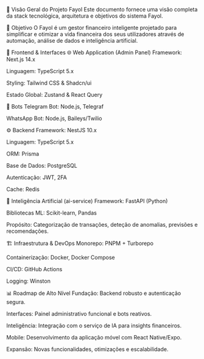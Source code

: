 🚀 Visão Geral do Projeto Fayol
Este documento fornece uma visão completa da stack tecnológica, arquitetura e objetivos do sistema Fayol.

🎯 Objetivo
O Fayol é um gestor financeiro inteligente projetado para simplificar e otimizar a vida financeira dos seus utilizadores através de automação, análise de dados e inteligência artificial.

📱 Frontend & Interfaces
🌐 Web Application (Admin Panel)
Framework: Next.js 14.x

Linguagem: TypeScript 5.x

Styling: Tailwind CSS & Shadcn/ui

Estado Global: Zustand & React Query

🤖 Bots
Telegram Bot: Node.js, Telegraf

WhatsApp Bot: Node.js, Baileys/Twilio

⚙️ Backend
Framework: NestJS 10.x

Linguagem: TypeScript 5.x

ORM: Prisma

Base de Dados: PostgreSQL

Autenticação: JWT, 2FA

Cache: Redis

🧠 Inteligência Artificial (ai-service)
Framework: FastAPI (Python)

Bibliotecas ML: Scikit-learn, Pandas

Propósito: Categorização de transações, deteção de anomalias, previsões e recomendações.

🏗️ Infraestrutura & DevOps
Monorepo: PNPM + Turborepo

Containerização: Docker, Docker Compose

CI/CD: GitHub Actions

Logging: Winston

📊 Roadmap de Alto Nível
Fundação: Backend robusto e autenticação segura.

Interfaces: Painel administrativo funcional e bots reativos.

Inteligência: Integração com o serviço de IA para insights financeiros.

Mobile: Desenvolvimento da aplicação móvel com React Native/Expo.

Expansão: Novas funcionalidades, otimizações e escalabilidade.
